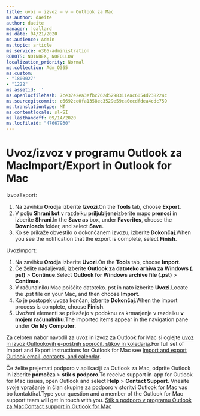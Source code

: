 ```yaml
---
title: uvoz – izvoz – v – Outlook za Mac
ms.author: daeite
author: daeite
manager: joallard
ms.date: 04/21/2020
ms.audience: Admin
ms.topic: article
ms.service: o365-administration
ROBOTS: NOINDEX, NOFOLLOW
localization_priority: Normal
ms.collection: Adm_O365
ms.custom:
- "1800027"
- "1222"
ms.assetid: ''
ms.openlocfilehash: 7ce37e2ea3efbc762d5298311eac6054d238224c
ms.sourcegitcommit: c6692ce0fa1358ec3529e59ca0ecdfdea4cdc759
ms.translationtype: MT
ms.contentlocale: sl-SI
ms.lasthandoff: 09/14/2020
ms.locfileid: "47667930"
---
```

# <a name="importexport-in-outlook-for-mac"></a><span data-ttu-id="104c0-102">Uvoz/izvoz v programu Outlook za Mac</span><span class="sxs-lookup"><span data-stu-id="104c0-102">Import/Export in Outlook for Mac</span></span> 

<span data-ttu-id="104c0-103">Izvoz</span><span class="sxs-lookup"><span data-stu-id="104c0-103">Export:</span></span>
1. <span data-ttu-id="104c0-104">Na zavihku **Orodja** izberite **Izvozi**.</span><span class="sxs-lookup"><span data-stu-id="104c0-104">On the **Tools** tab, choose **Export**.</span></span>
2. <span data-ttu-id="104c0-105">V polju **Shrani kot** v razdelku **priljubljene**izberite mapo **prenosi** in izberite **Shrani**.</span><span class="sxs-lookup"><span data-stu-id="104c0-105">In the **Save as** box, under **Favorites**, choose the **Downloads** folder, and select **Save**.</span></span>
3. <span data-ttu-id="104c0-106">Ko se prikaže obvestilo o dokončanem izvozu, izberite **Dokončaj**.</span><span class="sxs-lookup"><span data-stu-id="104c0-106">When you see the notification that the export is complete, select **Finish**.</span></span>

<span data-ttu-id="104c0-107">Uvoz</span><span class="sxs-lookup"><span data-stu-id="104c0-107">Import:</span></span>
1. <span data-ttu-id="104c0-108">Na zavihku **Orodja** izberite **Uvozi**.</span><span class="sxs-lookup"><span data-stu-id="104c0-108">On the **Tools** tab, choose **Import**.</span></span>
2. <span data-ttu-id="104c0-109">Če želite nadaljevati, izberite **Outlook za datoteko arhiva za Windows (. pst)**  >  **Continue**.</span><span class="sxs-lookup"><span data-stu-id="104c0-109">Select **Outlook for Windows archive file (.pst)** > **Continue**.</span></span>
3. <span data-ttu-id="104c0-110">V računalniku Mac poiščite datoteko. pst in nato izberite **Uvozi**.</span><span class="sxs-lookup"><span data-stu-id="104c0-110">Locate the .pst file on your Mac, and then choose **Import**.</span></span>
4. <span data-ttu-id="104c0-111">Ko je postopek uvoza končan, izberite **Dokončaj**.</span><span class="sxs-lookup"><span data-stu-id="104c0-111">When the import process is complete, choose **Finish**.</span></span>
5. <span data-ttu-id="104c0-112">Uvoženi elementi se prikažejo v podoknu za krmarjenje v razdelku **v mojem računalniku**.</span><span class="sxs-lookup"><span data-stu-id="104c0-112">The imported items appear in the navigation pane under **On My Computer**.</span></span>

<span data-ttu-id="104c0-113">Za celoten nabor navodil za uvoz in izvoz za Outlook for Mac si oglejte [uvoz in izvoz Outlookovih e-poštnih sporočil, stikov in koledarja](https://support.office.com/article/92577192-3881-4502-b79d-c3bbada6c8ef#ID0EAACAAA=Mac).</span><span class="sxs-lookup"><span data-stu-id="104c0-113">For full set of Import and Export instructions for Outlook for Mac see [Import and export Outlook email, contacts, and calendar](https://support.office.com/article/92577192-3881-4502-b79d-c3bbada6c8ef#ID0EAACAAA=Mac).</span></span> 

<span data-ttu-id="104c0-114">Če želite prejemati podporo v aplikaciji za Outlook za Mac, odprite Outlook in izberite **pomoč**za  >  **stik s podporo**.</span><span class="sxs-lookup"><span data-stu-id="104c0-114">To receive support in-app for Outlook for Mac issues, open Outlook and select **Help** > **Contact Support**.</span></span> <span data-ttu-id="104c0-115">Vnesite svoje vprašanje in član skupine za podporo v storitvi Outlook for Mac vas bo kontaktiral.</span><span class="sxs-lookup"><span data-stu-id="104c0-115">Type your question and a member of the Outlook for Mac support team will get in touch with you.</span></span> [<span data-ttu-id="104c0-116">Stik s podporo v programu Outlook za Mac</span><span class="sxs-lookup"><span data-stu-id="104c0-116">Contact support in Outlook for Mac</span></span>](https://go.microsoft.com/fwlink/?linkid=2002400&clcid=0x409)